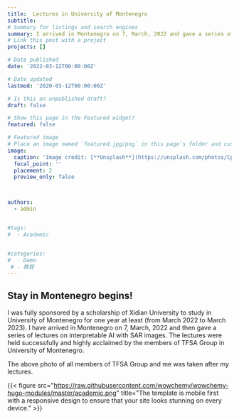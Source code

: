 ```yaml
---
title:  Lectures in University of Montenegro
subtitle: 
# Summary for listings and search engines
summary: I arrived in Montenegro on 7, March, 2022 and gave a series of lectures on interpretable AI with SAR images to the members of TFSA Group in University of Montenegro.
# Link this post with a project
projects: []

# Date published
date: '2022-03-12T00:00:00Z'

# Date updated
lastmod: '2020-03-12T00:00:00Z'

# Is this an unpublished draft?
draft: false

# Show this page in the Featured widget?
featured: false

# Featured image
# Place an image named `featured.jpg/png` in this page's folder and customize its options here.
image:
  caption: 'Image credit: [**Unsplash**](https://unsplash.com/photos/CpkOjOcXdUY)'
  focal_point: ''
  placement: 2
  preview_only: false



authors:
  - admin


#tags:
#  - Academic


#categories:
#  - Demo
 # - 教程
---
```


## Stay in Montenegro begins!
I was fully sponsored by a scholarship of Xidian University to study in University of Montenegro for one year at least (from March 2022 to March 2023). I have arrived
in Montenegro on 7, March, 2022 and then gave a series of lectures on interpretable AI with SAR images. The lectures were held successfully and highly acclaimed by the 
members of TFSA Group in University of Montenegro. 

The above photo  of all members of TFSA Group and me was taken after my lectures.

{{< figure src="https://raw.githubusercontent.com/wowchemy/wowchemy-hugo-modules/master/academic.png" title="The template is mobile first with a responsive design to ensure that your site looks stunning on every device." >}}



